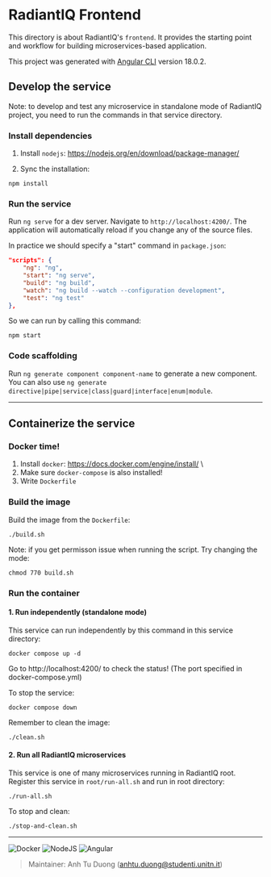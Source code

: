 # RadiantIQ Frontend

This directory is about RadiantIQ's `frontend`. It provides the starting point and workflow for building microservices-based application.

This project was generated with [Angular CLI](https://github.com/angular/angular-cli) version 18.0.2.

## Develop the service

Note: to develop and test any microservice in standalone mode of RadiantIQ project, you need to run the commands in that service directory.

### Install dependencies

1. Install `nodejs`: https://nodejs.org/en/download/package-manager/

2. Sync the installation:
```
npm install
```

### Run the service

Run `ng serve` for a dev server. Navigate to `http://localhost:4200/`. The application will automatically reload if you change any of the source files.

In practice we should specify a "start" command in `package.json`:
```json
"scripts": {
    "ng": "ng",
    "start": "ng serve",
    "build": "ng build",
    "watch": "ng build --watch --configuration development",
    "test": "ng test"
},
```
So we can run by calling this command:
```
npm start
```

### Code scaffolding

Run `ng generate component component-name` to generate a new component. You can also use `ng generate directive|pipe|service|class|guard|interface|enum|module`.

---

## Containerize the service

### Docker time!

1. Install `docker`: https://docs.docker.com/engine/install/ \
2. Make sure `docker-compose` is also installed!
3. Write `Dockerfile`

### Build the image

Build the image from the `Dockerfile`:

```
./build.sh
```

Note: if you get permisson issue when running the script. Try changing the mode:
```
chmod 770 build.sh
```

### Run the container

#### 1. Run independently (standalone mode)
This service can run independently by this command in this service directory:

```
docker compose up -d
```
Go to http://localhost:4200/ to check the status! (The port specified in docker-compose.yml)

To stop the service:
```
docker compose down
```

Remember to clean the image:
```
./clean.sh
```


#### 2. Run all RadiantIQ microservices
This service is one of many microservices running in RadiantIQ root. Register this service in `root/run-all.sh` and run in root directory:
```
./run-all.sh
```

To stop and clean:
```
./stop-and-clean.sh
```

---

![Docker](https://img.shields.io/badge/docker-%230db7ed.svg?style=for-the-badge&logo=docker&logoColor=white)
![NodeJS](https://img.shields.io/badge/node.js-6DA55F?style=for-the-badge&logo=node.js&logoColor=white)
![Angular](https://img.shields.io/badge/angular-%23DD0031.svg?style=for-the-badge&logo=angular&logoColor=white)

> Maintainer: Anh Tu Duong (anhtu.duong@studenti.unitn.it)
